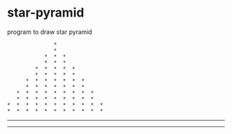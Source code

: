 # star-pyramid
  program to draw star pyramid 
 

                   *
                   *
                *  *  *
                *  *  *
             *  *  *  *  *
             *  *  *  *  *
          *  *  *  *  *  *  *
          *  *  *  *  *  *  *
       *  *  *  *  *  *  *  *  *
       *  *  *  *  *  *  *  *  *
    *  *  *  *  *  *  *  *  *  *  *
    *  *  *  *  *  *  *  *  *  *  *
 *  *  *  *  *  *  *  *  *  *  *  *  *
 *  *  *  *  *  *  *  *  *  *  *  *  *  